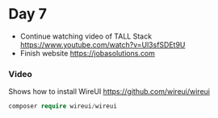 # Day 7

- Continue watching video of TALL Stack https://www.youtube.com/watch?v=Ul3sfSDEt9U
- Finish website https://jobasolutions.com

### Video

Shows how to install WireUI
https://github.com/wireui/wireui

```php
composer require wireui/wireui
```

